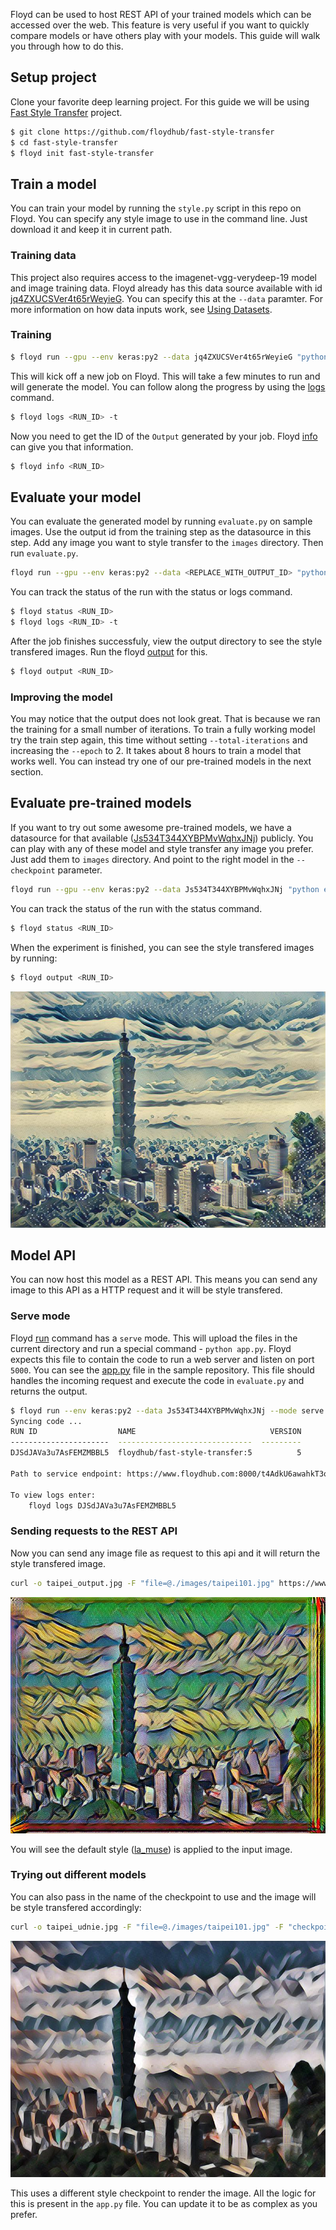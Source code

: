 Floyd can be used to host REST API of your trained models which can be accessed over the web. This feature 
is very useful if you want to quickly compare models or have others play with your models. This guide will 
walk you through how to do this.

## Setup project

Clone your favorite deep learning project. For this guide we will be using [Fast Style Transfer](https://github.com/floydhub/fast-style-transfer)
project.

```bash
$ git clone https://github.com/floydhub/fast-style-transfer
$ cd fast-style-transfer
$ floyd init fast-style-transfer
```


## Train a model

You can train your model by running the `style.py` script in this repo on Floyd. You can specify any style image to use in the command line. Just 
download it and keep it in current path.

### Training data

This project also requires access to the imagenet-vgg-verydeep-19 model and image training data. Floyd already has this data source available with id 
[jq4ZXUCSVer4t65rWeyieG](https://www.floydhub.com/viewer/data/VhrTiJzhuvMZKUVurG7cGT/2JEQ7sC53Aik7i7sPx3EjY/). You can specify this at the 
`--data` paramter. For more information on how data inputs work, see [Using Datasets](../home/using_datasets.md).

### Training

```bash
$ floyd run --gpu --env keras:py2 --data jq4ZXUCSVer4t65rWeyieG "python style.py --style examples/style/la_muse.jpg --epoch 1 --total-iterations 10 --checkpoint-dir /output --content-weight 1.5e1 --batch-size 20"
```

This will kick off a new job on Floyd. This will take a few minutes to run and will generate the model. You can follow along the progress 
by using the [logs](../commands/logs.md) command.

```bash
$ floyd logs <RUN_ID> -t
```
Now you need to get the ID of the `Output` generated by your job. Floyd [info](../commands/info.md) can give you that information.

```bash
$ floyd info <RUN_ID>
```


## Evaluate your model

You can evaluate the generated model by running `evaluate.py` on sample images. Use the output id from the training step
as the datasource in this step. Add any image you want to style transfer to the `images` directory. Then run `evaluate.py`.

```bash
floyd run --gpu --env keras:py2 --data <REPLACE_WITH_OUTPUT_ID> "python evaluate.py --allow-different-dimensions  --checkpoint /input/fns.ckpt --in-path ./images/ --out-path /output/"
```
You can track the status of the run with the status or logs command.

```bash
$ floyd status <RUN_ID>
$ floyd logs <RUN_ID> -t
```

After the job finishes successfuly, view the output directory to see the style transfered images. Run the floyd [output](../commands/output.md)
for this.

```bash
$ floyd output <RUN_ID>
```


### Improving the model

You may notice that the output does not look great. That is because we ran the training for a small number of iterations. To train 
a fully working model try the train step again, this time without setting `--total-iterations` and increasing the `--epoch` to 2.
It takes about 8 hours to train a model that works well. You can instead try one of our pre-trained models in the next section.

## Evaluate pre-trained models

If you want to try out some awesome pre-trained models, we have a datasource for that available ([Js534T344XYBPMvWqhxJNj](https://www.floydhub.com/viewer/data/Wociv8zwEmdRSSmNXbFwoK/)) publicly.
You can play with any of these model and style transfer any image you prefer. Just add them to `images` directory. And point to the 
right model in the `--checkpoint` parameter.

```bash
floyd run --gpu --env keras:py2 --data Js534T344XYBPMvWqhxJNj "python evaluate.py --allow-different-dimensions --checkpoint /input/wave.ckpt --in-path ./images/ --out-path /output/"
```

You can track the status of the run with the status command.

```bash
$ floyd status <RUN_ID>
```

When the experiment is finished, you can see the style transfered images by running:

```bash
$ floyd output <RUN_ID>
```

![Jupyter](../img/taipei101_wave.jpg)


## Model API

You can now host this model as a REST API. This means you can send any image to this API as a HTTP request and it will be style transfered. 

### Serve mode

Floyd [run](../commands/run.md) command has a `serve` mode. This will upload the files in the current directory and run a special command - 
`python app.py`. Floyd expects this file to contain the code to run a web server and listen on port `5000`. You can see the 
[app.py](https://github.com/floydhub/fast-style-transfer/blob/master/app.py) file in the sample repository. This file should handles the 
incoming request and execute the code in `evaluate.py` and returns the output.

```bash
$ floyd run --env keras:py2 --data Js534T344XYBPMvWqhxJNj --mode serve
Syncing code ...
RUN ID                  NAME                              VERSION
----------------------  ------------------------------  ---------
DJSdJAVa3u7AsFEMZMBBL5  floydhub/fast-style-transfer:5          5

Path to service endpoint: https://www.floydhub.com:8000/t4AdkU6awahkT3ooNazw8c

To view logs enter:
    floyd logs DJSdJAVa3u7AsFEMZMBBL5
```


### Sending requests to the REST API

Now you can send any image file as request to this api and it will return the style transfered image.

```bash
curl -o taipei_output.jpg -F "file=@./images/taipei101.jpg" https://www.floydhub.com:8000/t4AdkU6awahkT3ooNazw8c
```

![Jupyter](../img/taipei_muse.jpg)

You will see the default style ([la_muse](https://github.com/floydhub/fast-style-transfer/blob/master/examples/style/la_muse.jpg)) is applied to the input image.


### Trying out different models

You can also pass in the name of the checkpoint to use and the image will be style transfered accordingly:

```bash
curl -o taipei_udnie.jpg -F "file=@./images/taipei101.jpg" -F "checkpoint=udnie.ckpt"  https://www.floydhub.com:8000/MUDFXViCLArG2drppvU3nm
```

![Jupyter](../img/taipei_udnie.jpg)

This uses a different style checkpoint to render the image. All the logic for this is present in the `app.py` file. You can update it to 
be as complex as you prefer.
